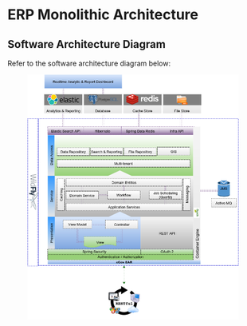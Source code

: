 # ERP Monolithic Architecture

## **Software Architecture Diagram**

Refer to the software architecture diagram below:

<figure><img src="../../../.gitbook/assets/image (103).png" alt=""><figcaption></figcaption></figure>

